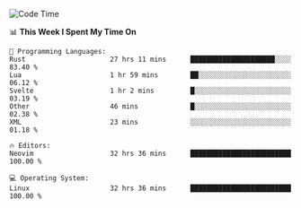 <!-- [![Top Langs](https://github-readme-stats.vercel.app/api/top-langs/?username=gagahsyuja&theme=dracula&hide_border=true&border_radius=7)](https://github.com/anuraghazra/github-readme-stats) -->

<!--START_SECTION:waka-->
![Code Time](http://img.shields.io/badge/Code%20Time-440%20hrs%2049%20mins-blue)

📊 **This Week I Spent My Time On** 

```text
💬 Programming Languages: 
Rust                     27 hrs 11 mins      █████████████████████░░░░   83.40 % 
Lua                      1 hr 59 mins        ██░░░░░░░░░░░░░░░░░░░░░░░   06.12 % 
Svelte                   1 hr 2 mins         █░░░░░░░░░░░░░░░░░░░░░░░░   03.19 % 
Other                    46 mins             █░░░░░░░░░░░░░░░░░░░░░░░░   02.38 % 
XML                      23 mins             ░░░░░░░░░░░░░░░░░░░░░░░░░   01.18 % 

🔥 Editors: 
Neovim                   32 hrs 36 mins      █████████████████████████   100.00 % 

💻 Operating System: 
Linux                    32 hrs 36 mins      █████████████████████████   100.00 % 
```


<!--END_SECTION:waka-->
